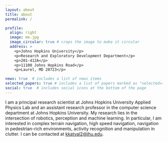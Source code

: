 ```yaml
---
layout: about
title: about
permalink: /

profile:
  align: right
  image: me.jpg
  image_circular: true # crops the image to make it circular
  address: >
    <p>Johns Hopkins University</p>
    <p>Research and Exploratory Development Department</p>
    <p>201-412A</p>
    <p>11100 Johns Hopkins Road</p>
    <p>Laurel, MD 20723</p>

news: true  # includes a list of news items
selected_papers: true # includes a list of papers marked as "selected={true}"
social: true  # includes social icons at the bottom of the page
---
```


I am a principal research scientist at Johns Hopkins University Applied Physics Lab and an assistant research professor in the computer science department at Johns Hopkins University. My research lies in the intersection of robotics, perception and machine learning. In particular, I am interested in complex terrain navigation, high speed navigation, navigation in pedestrian-rich environments, activity recognition and manipulation in clutter. I can be contacted at kkatyal2@jhu.edu.

